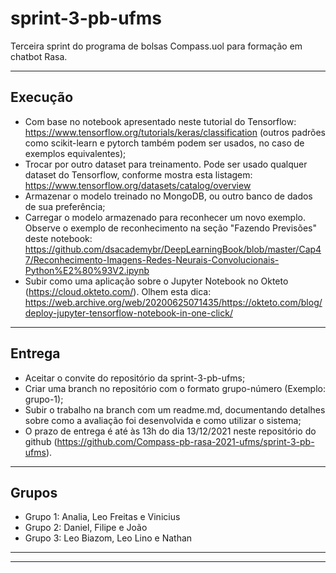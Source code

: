 # sprint-3-pb-ufms
Terceira sprint do programa de bolsas Compass.uol para formação em chatbot Rasa.

---

## Execução
- Com base no notebook apresentado neste tutorial do Tensorflow: https://www.tensorflow.org/tutorials/keras/classification (outros padrões como scikit-learn e pytorch também podem ser usados, no caso de exemplos equivalentes);
- Trocar por outro dataset para treinamento. Pode ser usado qualquer dataset do Tensorflow, conforme mostra esta listagem: https://www.tensorflow.org/datasets/catalog/overview
- Armazenar o modelo treinado no MongoDB, ou outro banco de dados de sua preferência;
- Carregar o modelo armazenado para reconhecer um novo exemplo. Observe o exemplo de reconhecimento na seção "Fazendo Previsões" deste notebook: https://github.com/dsacademybr/DeepLearningBook/blob/master/Cap47/Reconhecimento-Imagens-Redes-Neurais-Convolucionais-Python%E2%80%93V2.ipynb
- Subir como uma aplicação sobre o Jupyter Notebook no Okteto (https://cloud.okteto.com/). Olhem esta dica: https://web.archive.org/web/20200625071435/https://okteto.com/blog/deploy-jupyter-tensorflow-notebook-in-one-click/

---

## Entrega
- Aceitar o convite do repositório da sprint-3-pb-ufms;
- Criar uma branch no repositório com o formato grupo-número (Exemplo: grupo-1);
- Subir o trabalho na branch com um readme.md, documentando detalhes sobre como a avaliação foi desenvolvida e como utilizar o sistema;
- O prazo de entrega é até às 13h do dia 13/12/2021 neste repositório do github (https://github.com/Compass-pb-rasa-2021-ufms/sprint-3-pb-ufms).

---

## Grupos
- Grupo 1: Analia, Leo Freitas e Vinicius
- Grupo 2: Daniel, Filipe e João
- Grupo 3: Leo Biazom, Leo Lino e Nathan

---
---
